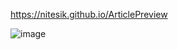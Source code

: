 https://nitesik.github.io/ArticlePreview

![image](https://user-images.githubusercontent.com/54138969/195001957-ff8ee56b-18f3-45ff-b277-4169b2fbdeaa.png)
